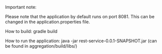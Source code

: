Important note:

Please note that the application by default runs on port 8081. This can be changed in the application.properties file.

How to build:
gradle build

How to run the application:
java -jar rest-service-0.0.1-SNAPSHOT.jar (can be found in aggregation/build/libs/)
